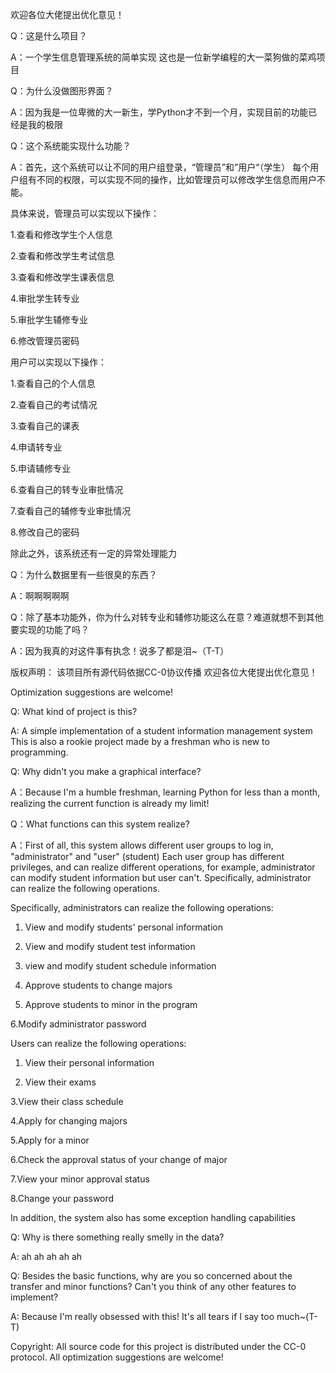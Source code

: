 欢迎各位大佬提出优化意见！

Q：这是什么项目？

A：一个学生信息管理系统的简单实现
这也是一位新学编程的大一菜狗做的菜鸡项目

Q：为什么没做图形界面？

A：因为我是一位卑微的大一新生，学Python才不到一个月，实现目前的功能已经是我的极限

Q：这个系统能实现什么功能？

A：首先，这个系统可以让不同的用户组登录，“管理员”和”用户“（学生）
每个用户组有不同的权限，可以实现不同的操作，比如管理员可以修改学生信息而用户不能。

具体来说，管理员可以实现以下操作：

1.查看和修改学生个人信息

2.查看和修改学生考试信息

3.查看和修改学生课表信息

4.审批学生转专业

5.审批学生辅修专业

6.修改管理员密码

用户可以实现以下操作：

1.查看自己的个人信息

2.查看自己的考试情况

3.查看自己的课表

4.申请转专业

5.申请辅修专业

6.查看自己的转专业审批情况

7.查看自己的辅修专业审批情况

8.修改自己的密码

除此之外，该系统还有一定的异常处理能力

Q：为什么数据里有一些很臭的东西？

A：啊啊啊啊啊

Q：除了基本功能外，你为什么对转专业和辅修功能这么在意？难道就想不到其他要实现的功能了吗？

A：因为我真的对这件事有执念！说多了都是泪~（T-T）

版权声明：
该项目所有源代码依据CC-0协议传播
欢迎各位大佬提出优化意见！

Optimization suggestions are welcome!

Q: What kind of project is this?

A: A simple implementation of a student information management system This is also a rookie project made by a freshman who is new to programming.

Q: Why didn't you make a graphical interface?

A：Because I'm a humble freshman, learning Python for less than a month, realizing the current function is already my limit!

Q：What functions can this system realize?

A：First of all, this system allows different user groups to log in, "administrator" and "user" (student) Each user group has different privileges, and can realize different operations, for example, administrator can modify student information but user can't. Specifically, administrator can realize the following operations.

Specifically, administrators can realize the following operations:

1. View and modify students' personal information

2. View and modify student test information

3. view and modify student schedule information

4. Approve students to change majors

5. Approve students to minor in the program

6.Modify administrator password

Users can realize the following operations:

1. View their personal information

2. View their exams

3.View their class schedule

4.Apply for changing majors

5.Apply for a minor

6.Check the approval status of your change of major

7.View your minor approval status

8.Change your password

In addition, the system also has some exception handling capabilities

Q: Why is there something really smelly in the data?

A: ah ah ah ah ah

Q: Besides the basic functions, why are you so concerned about the transfer and minor functions? Can't you think of any other features to implement?

A: Because I'm really obsessed with this! It's all tears if I say too much~(T-T)

Copyright: All source code for this project is distributed under the CC-0 protocol. All optimization suggestions are welcome!
